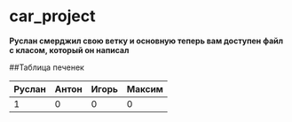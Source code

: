 # car_project
**Руслан смерджил свою ветку и основную теперь вам доступен файл с класом, который он написал**


##Таблица печенек


| Руслан | Антон | Игорь | Максим |
| --- | --- | --- | --- |
| 1 | 0 | 0 | 0 |
